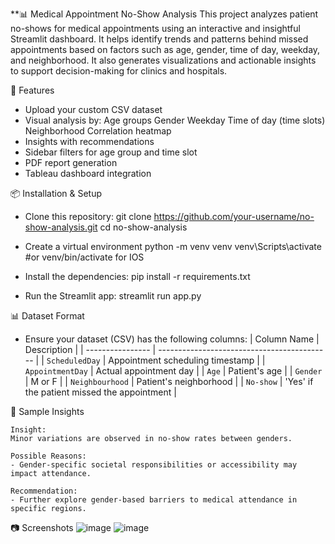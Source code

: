 **📊 Medical Appointment No-Show Analysis
This project analyzes patient no-shows for medical appointments using an interactive and insightful Streamlit dashboard. It helps identify trends and patterns behind missed appointments based on factors such as age, gender, time of day, weekday, and neighborhood. It also generates visualizations and actionable insights to support decision-making for clinics and hospitals.

🚀 Features
  - Upload your custom CSV dataset
  - Visual analysis by:
      Age groups
      Gender
      Weekday
      Time of day (time slots)
      Neighborhood
      Correlation heatmap
  - Insights with recommendations
  - Sidebar filters for age group and time slot
  - PDF report generation
  - Tableau dashboard integration

📦 Installation & Setup
  - Clone this repository:
    git clone https://github.com/your-username/no-show-analysis.git
    cd no-show-analysis
    
  - Create a virtual environment
    python -m venv venv
    venv\Scripts\activate   #or venv/bin/activate for IOS
    
  - Install the dependencies:
    pip install -r requirements.txt
    
  - Run the Streamlit app:
    streamlit run app.py

📊 Dataset Format
  - Ensure your dataset (CSV) has the following columns:
    | Column Name      | Description                                 |
    | ---------------- | ------------------------------------------- |
    | `ScheduledDay`   | Appointment scheduling timestamp            |
    | `AppointmentDay` | Actual appointment day                      |
    | `Age`            | Patient's age                               |
    | `Gender`         | M or F                                      |
    | `Neighbourhood`  | Patient's neighborhood                      |
    | `No-show`        | 'Yes' if the patient missed the appointment |

🧠 Sample Insights

    Insight:
    Minor variations are observed in no-show rates between genders.

    Possible Reasons:
    - Gender-specific societal responsibilities or accessibility may impact attendance.

    Recommendation:
    - Further explore gender-based barriers to medical attendance in specific regions.

📷 Screenshots
![image](https://github.com/user-attachments/assets/6b6b263f-d3ab-4752-bf06-3a6adf11d0c1)
![image](https://github.com/user-attachments/assets/4e68a60b-56e9-41f0-aeb1-23845a100d86)

